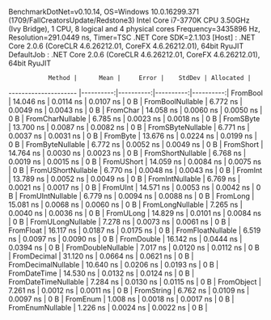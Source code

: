 
BenchmarkDotNet=v0.10.14, OS=Windows 10.0.16299.371 (1709/FallCreatorsUpdate/Redstone3)
Intel Core i7-3770K CPU 3.50GHz (Ivy Bridge), 1 CPU, 8 logical and 4 physical cores
Frequency=3435896 Hz, Resolution=291.0449 ns, Timer=TSC
.NET Core SDK=2.1.103
  [Host]     : .NET Core 2.0.6 (CoreCLR 4.6.26212.01, CoreFX 4.6.26212.01), 64bit RyuJIT
  DefaultJob : .NET Core 2.0.6 (CoreCLR 4.6.26212.01, CoreFX 4.6.26212.01), 64bit RyuJIT


               Method |      Mean |     Error |    StdDev | Allocated |
--------------------- |----------:|----------:|----------:|----------:|
             FromBool | 14.046 ns | 0.0114 ns | 0.0107 ns |       0 B |
     FromBoolNullable |  6.772 ns | 0.0049 ns | 0.0043 ns |       0 B |
             FromChar | 14.058 ns | 0.0060 ns | 0.0050 ns |       0 B |
     FromCharNullable |  6.785 ns | 0.0023 ns | 0.0018 ns |       0 B |
            FromSByte | 13.700 ns | 0.0087 ns | 0.0082 ns |       0 B |
    FromSByteNullable |  6.771 ns | 0.0037 ns | 0.0031 ns |       0 B |
             FromByte | 13.676 ns | 0.0224 ns | 0.0199 ns |       0 B |
     FromByteNullable |  6.772 ns | 0.0052 ns | 0.0049 ns |       0 B |
            FromShort | 14.764 ns | 0.0030 ns | 0.0023 ns |       0 B |
    FromShortNullable |  6.768 ns | 0.0019 ns | 0.0015 ns |       0 B |
           FromUShort | 14.059 ns | 0.0084 ns | 0.0075 ns |       0 B |
   FromUShortNullable |  6.770 ns | 0.0048 ns | 0.0043 ns |       0 B |
              FromInt | 13.789 ns | 0.0052 ns | 0.0049 ns |       0 B |
      FromIntNullable |  6.769 ns | 0.0021 ns | 0.0017 ns |       0 B |
             FromUInt | 14.571 ns | 0.0053 ns | 0.0042 ns |       0 B |
     FromUIntNullable |  6.779 ns | 0.0094 ns | 0.0088 ns |       0 B |
             FromLong | 15.081 ns | 0.0068 ns | 0.0060 ns |       0 B |
     FromLongNullable |  7.265 ns | 0.0040 ns | 0.0036 ns |       0 B |
            FromULong | 14.829 ns | 0.0101 ns | 0.0084 ns |       0 B |
    FromULongNullable |  7.278 ns | 0.0073 ns | 0.0061 ns |       0 B |
            FromFloat | 16.117 ns | 0.0187 ns | 0.0175 ns |       0 B |
    FromFloatNullable |  6.519 ns | 0.0097 ns | 0.0090 ns |       0 B |
           FromDouble | 16.142 ns | 0.0444 ns | 0.0394 ns |       0 B |
   FromDoubleNullable |  7.017 ns | 0.0120 ns | 0.0112 ns |       0 B |
          FromDecimal | 31.120 ns | 0.0664 ns | 0.0621 ns |       0 B |
  FromDecimalNullable | 10.640 ns | 0.0206 ns | 0.0193 ns |       0 B |
         FromDateTime | 14.530 ns | 0.0132 ns | 0.0124 ns |       0 B |
 FromDateTimeNullable |  7.284 ns | 0.0130 ns | 0.0115 ns |       0 B |
           FromObject |  7.261 ns | 0.0012 ns | 0.0011 ns |       0 B |
           FromString |  6.762 ns | 0.0109 ns | 0.0097 ns |       0 B |
             FromEnum |  1.008 ns | 0.0018 ns | 0.0017 ns |       0 B |
     FromEnumNullable |  1.226 ns | 0.0024 ns | 0.0022 ns |       0 B |
